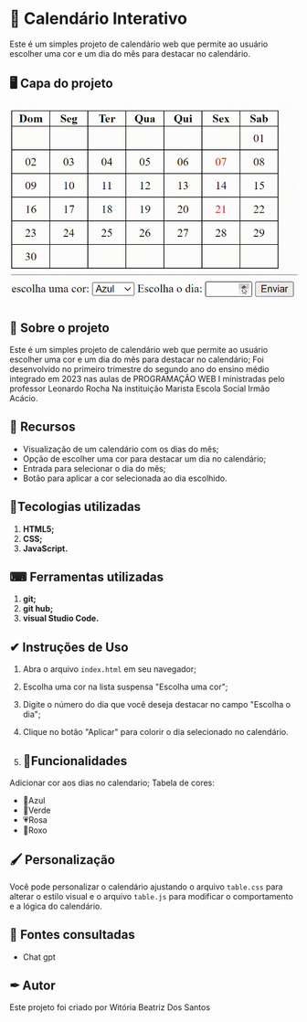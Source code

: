 
# 📆 Calendário Interativo 
Este é um simples projeto de calendário web que permite ao usuário escolher uma cor e um dia do mês para destacar no calendário.

## 🖥️ Capa do projeto
<img src="imgs/Funcionando.gif">

## 📌 Sobre o projeto 
Este é um simples projeto de calendário web que permite ao usuário escolher uma cor e um dia do mês para destacar no calendário;
Foi desenvolvido no primeiro trimestre do segundo ano do ensino médio integrado em 2023 nas aulas de PROGRAMAÇÃO WEB I ministradas pelo professor Leonardo Rocha Na instituição Marista Escola Social Irmão Acácio.

## 📎 Recursos
- Visualização de um calendário com os dias do mês;
- Opção de escolher uma cor para destacar um dia no calendário;
- Entrada para selecionar o dia do mês;
- Botão para aplicar a cor selecionada ao dia escolhido.

## 🤖Tecologias utilizadas
1. **HTML5;**
2. **CSS;**
3. **JavaScript.** 

## ⌨ Ferramentas utilizadas
1. **git;** 
2. **git hub;**
3. **visual Studio Code.**
 
## ✔ Instruções de Uso
1. Abra o arquivo `index.html` em seu navegador;
2. Escolha uma cor na lista suspensa "Escolha uma cor";
3. Digite o número do dia que você deseja destacar no campo "Escolha o dia";
4. Clique no botão "Aplicar" para colorir o dia selecionado no calendário.
 
6. ## 👾Funcionalidades
Adicionar cor aos dias no calendario;
Tabela de cores:
* 💙Azul
* 💚Verde
* 💗Rosa
* 💜Roxo

## 🖌 Personalização
Você pode personalizar o calendário ajustando o arquivo `table.css` para alterar o estilo visual e o arquivo `table.js` para modificar o comportamento e a lógica do calendário.

## 🔗 Fontes consultadas
* Chat gpt

## ✒ Autor
Este projeto foi criado por Witória Beatriz Dos Santos
